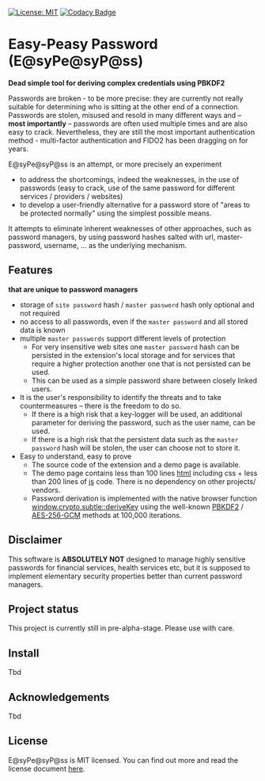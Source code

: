 [![License: MIT](https://img.shields.io/badge/License-MIT-yellow.svg)](https://opensource.org/licenses/MIT)
[![Codacy Badge](https://app.codacy.com/project/badge/Grade/d6a205ae5dff44c9b0b9a889064dde10)](https://www.codacy.com/gh/blackgwe/easy-peasy-pass/dashboard?utm_source=github.com&amp;utm_medium=referral&amp;utm_content=blackgwe/easy-peasy-pass&amp;utm_campaign=Badge_Grade)

# Easy-Peasy Password (E@syPe@syP@ss)
**Dead simple tool for deriving complex credentials using PBKDF2**

Passwords are broken - to be more precise: they are currently not really suitable for determining who is sitting at the other end of a connection. Passwords are stolen, misused and resold in many different ways and – **most importantly** – passwords are often used multiple times and are also easy to crack.  Nevertheless, they are still the most important authentication method - multi-factor authentication and FIDO2 has been dragging on for years.

E@syPe@syP@ss is an attempt, or more precisely an experiment
  * to address the shortcomings, indeed the weaknesses, in the use of passwords (easy to crack, use of the same password for different services / providers / websites)
  * to develop a user-friendly alternative for a password store of "areas to be protected normally" using the simplest possible means. 

It attempts to eliminate inherent weaknesses of other approaches, such as password managers, by using password hashes salted with url, master-password, username, … as the underlying mechanism.

## Features
**that are unique to password managers**
  * storage of `site password` hash / `master password` hash only optional and not required
  * no access to all passwords, even if the `master password` and all stored data is known
  * multiple `master passwords` support different levels of protection
    * For very insensitive web sites one `master password` hash can be persisted in the extension's local storage and for services that require a higher protection another one that is not persisted can be used.
    * This can be used as a simple password share between closely linked users. 
  * It is the user's responsibility to identify the threats and to take countermeasures – there is the freedom to do so.
    * If there is a high risk that a key-logger will be used, an additional parameter for deriving the password, such as the user name, can be used. 
    * If there is a high risk that the persistent data such as the `master password` hash will be stolen, the user can choose not to store it.
  * Easy to understand, easy to prove
    * The source code of the extension and a demo page is available.
    * The demo page contains less than 100 lines [html](src/index.html) including css + less than 200 lines of [js](extension/lib/crypto.js) code. There is no dependency on other projects/ vendors.
    * Password derivation is implemented with the native browser function [window.crypto.subtle::deriveKey](https://developer.mozilla.org/en-US/docs/Web/API/SubtleCrypto/deriveKey) using the well-known [PBKDF2](https://en.wikipedia.org/wiki/PBKDF2) / [AES-256-GCM](https://en.wikipedia.org/wiki/Galois/Counter_Mode) methods at 100,000 iterations.

## Disclaimer

This software is **ABSOLUTELY NOT**  designed to manage highly sensitive passwords for financial services, 
health services etc, but it is supposed to implement elementary security properties better than current 
password managers.

## Project status
This project is currently still in pre-alpha-stage. Please use with care.

## Install
Tbd

## Acknowledgements

Tbd

## License

E@syPe@syP@ss is MIT licensed. You can find out more and read the license document [here](https://github.com/aurelia/aurelia/blob/master/LICENSE).
